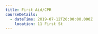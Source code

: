 ```yaml
---
title: First Aid/CPR
courseDetails:
  - dateTime: 2019-07-12T20:00:00.000Z
    location: 11 First St
---
```


